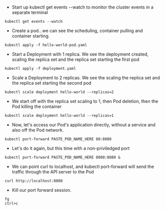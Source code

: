 - Start up kubectl get events --watch to monitor the cluster events in a separate terminal

```
kubectl get events --watch
```

- Create a pod...we can see the scheduling, container pulling and container starting.

```
kubectl apply -f hello-world-pod.yaml
```

- Start a Deployment with 1 replica. We see the deployment created, scaling the replica set and the replica set starting the first pod

```
kubectl apply -f deployment.yaml
```

- Scale a Deployment to 2 replicas. We see the scaling the replica set and the replica set starting the second pod

```
kubectl scale deployment hello-world --replicas=2
```

- We start off with the replica set scaling to 1, then  Pod deletion, then the Pod killing the container 

```
kubectl scale deployment hello-world --replicas=1
```

- Now, let's access our Pod's application directly, without a service and also off the Pod network.

```
kubectl port-forward PASTE_POD_NAME_HERE 80:8080
```

- Let's do it again, but this time with a non-priviledged port

```
kubectl port-forward PASTE_POD_NAME_HERE 8080:8080 &
```

- We can point curl to localhost, and kubectl port-forward will send the traffic through the API server to the Pod

```
curl http://localhost:8080
```

- Kill our port forward session.

```
fg
ctrl+c
```
